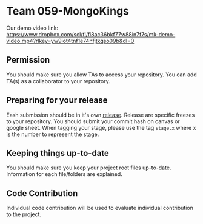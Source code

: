 # Team 059-MongoKings

Our demo video link: 
https://www.dropbox.com/scl/fi/fi8ac36bkf77w88in7f7s/mk-demo-video.mp4?rlkey=yw9iot4tnf1e74nfjtkqso09b&dl=0

## Permission
You should make sure you allow TAs to access your repository. You can add TA(s) as a collaborator to your repository.

## Preparing for your release
Eash submission should be in it's own [release](https://docs.github.com/en/repositories/releasing-projects-on-github/about-releases). Release are specific freezes to your repository. You should submit your commit hash on canvas or google sheet. When tagging your stage, please use the tag `stage.x` where x is the number to represent the stage.

## Keeping things up-to-date
You should make sure you keep your project root files up-to-date. Information for each file/folders are explained.

## Code Contribution
Individual code contribution will be used to evaluate individual contribution to the project.
